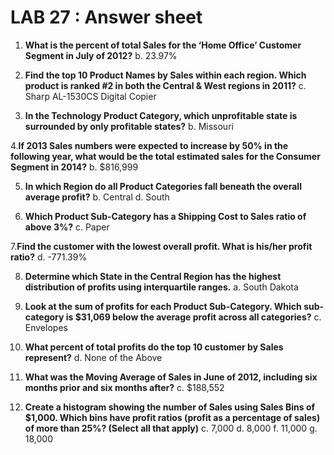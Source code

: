 # LAB 27 : Answer sheet 


1. **What is the percent of total Sales for the ‘Home Office’ Customer Segment in July of 2012?**
b. 23.97%

2. **Find the top 10 Product Names by Sales within each region. Which product is ranked #2 in both the Central & West regions in 2011?**
c. Sharp AL-1530CS Digital Copier

3.  **In the Technology Product Category, which unprofitable state is surrounded by only profitable states?**
b. Missouri

4.**If 2013 Sales numbers were expected to increase by 50% in the following year, what would be the total estimated sales for the Consumer Segment in 2014?**
b. $816,999

5. **In which Region do all Product Categories fall beneath the overall average profit?**
b. Central
d. South

6. **Which Product Sub-Category has a Shipping Cost to Sales ratio of above 3%?**
c. Paper

7.**Find the customer with the lowest overall profit. What is his/her profit ratio?**
d. -771.39%

8. **Determine which State in the Central Region has the highest distribution of profits using interquartile ranges.**
a. South Dakota

9. **Look at the sum of profits for each Product Sub-Category. Which sub-category is $31,069 below the average profit across all categories?**
c. Envelopes

10. **What percent of total profits do the top 10 customer by Sales represent?**
d. None of the Above

11. **What was the Moving Average of Sales in June of 2012, including six months prior and six months after?**
c. $188,552

12. **Create a histogram showing the number of Sales using Sales Bins of $1,000. Which bins have profit ratios (profit as a percentage of sales) of more than 25%? (Select all that apply)**
c. 7,000
d. 8,000
f. 11,000
g. 18,000
